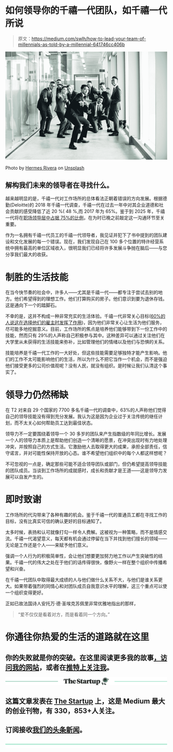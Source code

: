 # 如何领导你的千禧一代团队，如千禧一代所说

> 原文：<https://medium.com/swlh/how-to-lead-your-team-of-millennials-as-told-by-a-millennial-641746cc406b>

![](img/c80dbe25e26f3c1275dc35d3a39fcf02.png)

Photo by [Hermes Rivera](https://unsplash.com/@hermez777?utm_source=medium&utm_medium=referral) on [Unsplash](https://unsplash.com?utm_source=medium&utm_medium=referral)

## 解构我们未来的领导者在寻找什么。

越来越明显的是，千禧一代对工作场所的总体看法正朝着错误的方向发展。根据德勤(Deloitte)的 2018 年千禧一代调查，千禧一代在过去一年中对其企业道德和社会贡献的感受降低了近 20 %( 48 %,而 2017 年为 65%。鉴于到 2025 年，千禧一代将在[职场领导层中占据 75%的比例](https://www.forbes.com/sites/workday/2016/05/05/workforce-2020-what-you-need-to-know-now/#189a0d5a2d63)，在为时已晚之前敲定这一沟通环节至关重要。

作为一名拥有千禧一代员工的千禧一代领导者，我见证并犯下了书中提到的团队建设和文化发展的每一个错误。现在，我们发现自己在 100 多个位置的特许经营系统中拥有最高的单位区域收入，很明显我们已经将许多发展斗争抛在脑后——与您分享我们最大的收获。

# **制胜的生活技能**

在当今快节奏的社会中，许多人——尤其是千禧一代——都专注于尝试去别的地方。他们希望得到的理想工作。他们打算购买的房子。他们意识到要为退休存钱。这是通向下一个的踏脚石。

不幸的是，这并不构成一种非常充实的生活体验。千禧一代非常关心目标([60%的人说这在选择他们的雇主时发挥了作用](http://bestplacestoworkmillennials.com/UserFiles/File/Unlocking%20Millennial%20Talent%202015.pdf))，因为他们非常关心让生活为他们服务，尽可能多地挖掘意义。目前，工作场所的焦点是培养他们能够带到下一份工作中的技能，然而只有 29%的人声称自己积极参与其中。这种差异可以通过关注他们在大学里从未获得的生活技能来弥补，比如管理他们的情绪以及他们与恐惧的关系。

技能培养是千禧一代工作的一大好处，但这些技能需要足够独特才能产生影响。他们的工作不太可能影响他们的生活，所以为什么不把它当作一个机会，而不是强迫他们接受更多的公司价值观呢？没有人民，就没有组织。是时候让我们认清这个事实了。

# **领导力仍然稀缺**

在 T2 对来自 29 个国家的 7700 多名千禧一代的调查中，63%的人声称他们觉得自己的领导技能没有得到充分发展。我认为这是因为企业过于关注传统的继任计划，而不太关心如何帮助员工达到最佳状态。

领导力不一定要围绕着领导一个 30 多岁的团队来产生指数级的年同比增长。发展一个人的领导力本质上是帮助他们创造一个清晰的愿景，在冲突出现时有力地处理冲突，并按照自己的方式生活。它激励他人去取得更大的成果，承担全部责任，信守诺言，并对可能性保持开放的心态。谁不希望他们组织中的每个人都这样想呢？

不可忽视的一点是，确定那些可能不适合领导团队或部门，但仍希望提高领导技能的团队成员。当谈到工作场所的成就感时，成长和贡献才是王道——这是领导力发展可以自发产生的。

# **即时致谢**

工作场所的代沟带来了各种有趣的机会。鉴于千禧一代的普通员工都在寻找工作的目标，没有比真实可信的确认更好的目标通知了。

太多时候，表扬和认可就像打勾一样令人费解。这被视为一种策略，而不是情感交流。千禧一代渴望意义，每天都有机会通过停留在当下并找到他们擅长的领域——无论是工作还是个人——来赋予他们意义。

强调一个人行为的积极简单性，会让他们想要更加努力地工作以产生突破性的结果。千禧一代的伟大之处在于他们的话传得很快，像野火一样在整个组织中传播希望和兴奋。

在千禧一代团队中取得最大成绩的人与他们做什么关系不大，与他们是谁关系更大。如果带着强烈的同情心和对团队成员自我意识水平的理解，这三个重点可以使一个组织变得更好。

正如已故法国诗人安托万·德·圣埃克苏佩里非常优雅地指出的那样，

> “爱不仅仅是看着对方，而是看着同一个方向。”

# 你通往你热爱的生活的道路就在这里

## 你的失败就是你的突破。在这里阅读更多我的故事[，访问我的](/@DanielJWhalen)[网站](http://www.danieljwhalen.com)，或者在[推特上关注我](https://mobile.twitter.com/DanielJWhalen)。

[![](img/308a8d84fb9b2fab43d66c117fcc4bb4.png)](https://medium.com/swlh)

## 这篇文章发表在 [The Startup](https://medium.com/swlh) 上，这是 Medium 最大的创业刊物，有 330，853+人关注。

## 订阅接收[我们的头条新闻](http://growthsupply.com/the-startup-newsletter/)。

[![](img/b0164736ea17a63403e660de5dedf91a.png)](https://medium.com/swlh)